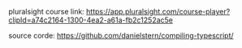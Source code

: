 pluralsight course link: https://app.pluralsight.com/course-player?clipId=a74c2164-1300-4ea2-a61a-fb2c1252ac5e

source corde: https://github.com/danielstern/compiling-typescript/
